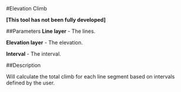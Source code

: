 #Elevation Climb

**[This tool has not been fully developed]**

##Parameters
**Line layer** - The lines.

**Elevation layer** - The elevation.

**Interval** - The interval.

##Description

Will calculate the total climb for each line segment based on intervals
defined by the user.
